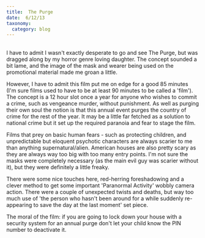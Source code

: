 ```yaml
---
title:  The Purge
date:  6/12/13
taxonomy:
  category: blog
---
```


<br/>
I have to admit I  wasn't exactly desperate to go and see The Purge, but was dragged along by my horror genre loving daughter.  The concept sounded a bit lame, and the image of the mask and wearer being used on the promotional material made me groan a little.

However, I have to admit this film put me on edge for a good 85 minutes (I'm sure films used to have to be at least 90 minutes to be called a 'film').  The concept is a 12 hour slot once a year for anyone who wishes to commit a crime, such as vengeance murder, without punishment.  As well as purging their own soul the notion is that this annual event purges the country of crime for the rest of the year.  It may be a little far fetched as a solution to national crime but it set up the required paranoia and fear to stage the film.  

Films that prey on basic human fears - such as protecting children, and unpredictable but eloquent psychotic characters are always scarier to me than anything supernatural/alien. American houses are also pretty scary as they are always way too big with too many entry points.  I'm not sure the masks were completely necessary (as the main evil guy was scarier without it), but they were definitely a little freaky.

There were some nice touches here, red-herring foreshadowing and a clever method to get some important 'Paranormal Activity' wobbly camera action. There were a couple of unexpected twists and deaths, but way too much use of 'the person who hasn't been around for a while suddenly re-appearing to save the day at the last moment' set piece.

The moral of the film: if you are going to lock down your house with a security system for an annual purge don't let your child know the PIN number to deactivate it.
